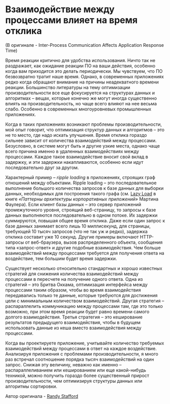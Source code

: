 # Взаимодействие между процессами влияет на время отклика
(В оригинале - Inter-Process Communication Affects Application Response Time)

Время реакции критично для удобства использования. Ничто так не раздражает, как ожидание реакции ПО на ваши действия, особенно когда вам приходится это делать периодически. Мы чувствуем, что ПО безвозвратно тратит наше время. Однако, в современных приложениях редко когда обращают внимание на причины неадекватного времени реакции. Большинство литературы на тему оптимизации производительности все еще фокусируется на структурах данных и алгоритмах – вещах, которые конечно же могут иногда существенно влиять на производительность, но чаще всего влияют на нее весьма слабо. Особенно в современных многоуровневых промышленных приложениях.

Когда в таких приложениях возникают проблемы производительности, мой опыт говорит, что оптимизация структур данных и алгоритмов – это не то место, где надо искать улучшения. Время отклика гораздо сильнее зависит от количества взаимодействий между процессами. Безусловно, в системе могут быть и другие узкие места, однако чаще всего причина именно в удаленных взаимодействиях между процессами. Каждое такое взаимодействие вносит свой вклад в задержку, и эти задержки накапливаются, особенно если идут последовательно друг за другом.

Характерный пример – *ripple loading* в приложениях, строящих граф отношений между объектами. Ripple loading – это последовательное выполнение большого количества запросов к базе данных для выборки данных, необходимых для построения такого графа (см. [Lazy Load](http://martinfowler.com/eaaCatalog/lazyLoad.html) в книге *«Паттерны архитектуры корпоративных приложений»* Мартина Фаулера). Если клиент базы данных – это сервер приложений промежуточного уровня, строящий веб-страницу, то запросы к базе данных выполняются последовательно в одном потоке. Их задержки суммируются, повышая общее время отклика. Даже если один запрос к базе данных занимает всего лишь 10 миллисекунд, для страницы, требующей 10 тысяч запросов (что не так уж и редко), задержка отклика составит уже 10 секунд. Другие примеры включают HTTP-запросы от веб-браузера, вызов распределенного объекта, сообщения типа «запрос-ответ» и другие подобные взаимодействия. Чем больше взаимодействий между процессами требуется для получения ответа на воздействие, тем большим будет время задержки.

Существует несколько относительно стандартных и хорошо известных стратегий для снижения количества взаимодействий между процессами в пересчете на получение одного ответа. Одна из стратегий – это Бритва Оккама, оптимизация интерфейса между процессами таким образом, чтобы во время взаимодействия передавались только те данные, которые требуются для достижения цели с минимальным количеством взаимодействий. Другая стратегия – распараллелить коммуникацию между процессами там, где это только возможно, при этом время реакции будет равно времени самого долгого взаимодействия. Третья стратегия – это кеширование результатов предыдущего взаимодействия, чтобы в будущем использовать данные из кеша вместо взаимодействия между процессами.

Когда вы проектируете приложение, учитывайте количество требуемых взаимодействий между процессами в ответ на каждое воздействие. Анализируя приложения с проблемами производительности, я много раз встречал соотношение порядка тысяч взаимодействий на один запрос. Снижая эту величину, неважно как именно – распараллеливанием или кешированием или еще какой-нибудь техникой, можно получить гораздо более существенный прирост производительности, чем оптимизируя структуры данных или алгоритмы сортировки.

Автор оригинала - [Randy Stafford](http://programmer.97things.oreilly.com/wiki/index.php/Randy_Stafford)